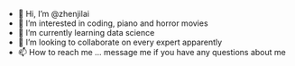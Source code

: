 - 👋 Hi, I’m @zhenjilai
- 👀 I’m interested in coding, piano and horror movies
- 🌱 I’m currently learning data science
- 💞️ I’m looking to collaborate on every expert apparently
- 📫 How to reach me ... message me if you have any questions about me

<!---
zhenjilai/zhenjilai is a ✨ special ✨ repository because its `README.md` (this file) appears on your GitHub profile.
You can click the Preview link to take a look at your changes.
--->
